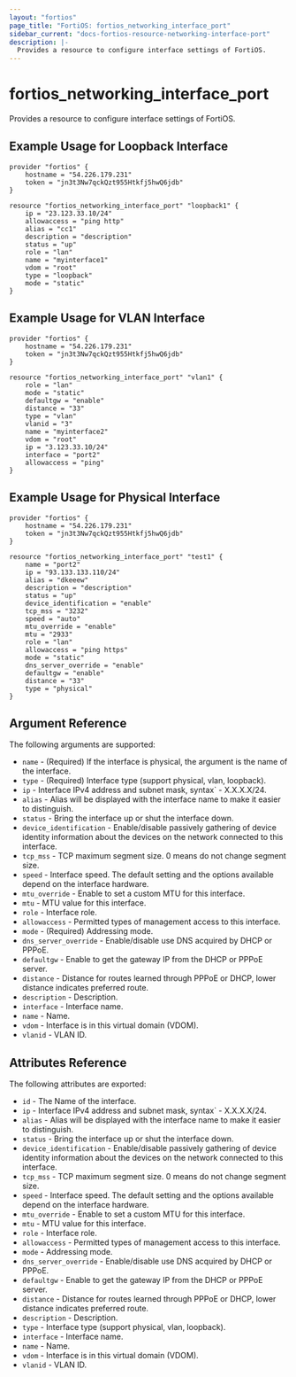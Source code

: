 ```yaml
---
layout: "fortios"
page_title: "FortiOS: fortios_networking_interface_port"
sidebar_current: "docs-fortios-resource-networking-interface-port"
description: |-
  Provides a resource to configure interface settings of FortiOS.
---
```


# fortios_networking_interface_port
Provides a resource to configure interface settings of FortiOS.

## Example Usage for Loopback Interface
```hcl
provider "fortios" {
	hostname = "54.226.179.231"
	token = "jn3t3Nw7qckQzt955Htkfj5hwQ6jdb"	
}

resource "fortios_networking_interface_port" "loopback1" {
	ip = "23.123.33.10/24"
	allowaccess = "ping http"
	alias = "cc1"
	description = "description"
	status = "up"
	role = "lan"
	name = "myinterface1"
	vdom = "root"
	type = "loopback"
	mode = "static"
}
```

## Example Usage for VLAN Interface
```hcl
provider "fortios" {
	hostname = "54.226.179.231"
	token = "jn3t3Nw7qckQzt955Htkfj5hwQ6jdb"	
}

resource "fortios_networking_interface_port" "vlan1" {
	role = "lan"
	mode = "static"
	defaultgw = "enable"
	distance = "33"
	type = "vlan"
	vlanid = "3"
	name = "myinterface2"
	vdom = "root"
	ip = "3.123.33.10/24"
	interface = "port2"
	allowaccess = "ping"
}
```

## Example Usage for Physical Interface
```hcl
provider "fortios" {
	hostname = "54.226.179.231"
	token = "jn3t3Nw7qckQzt955Htkfj5hwQ6jdb"	
}

resource "fortios_networking_interface_port" "test1" {
	name = "port2"
	ip = "93.133.133.110/24"
	alias = "dkeeew"
	description = "description"
	status = "up"
	device_identification = "enable"
	tcp_mss = "3232"
	speed = "auto"
	mtu_override = "enable"
	mtu = "2933"
	role = "lan"
	allowaccess = "ping https"
	mode = "static"
	dns_server_override = "enable"
	defaultgw = "enable"
	distance = "33"
	type = "physical"
}
```

## Argument Reference
The following arguments are supported:
* `name` - (Required) If the interface is physical, the argument is the name of the interface.
* `type` - (Required) Interface type (support physical, vlan, loopback).
* `ip` - Interface IPv4 address and subnet mask, syntax` - X.X.X.X/24.
* `alias` - Alias will be displayed with the interface name to make it easier to distinguish.
* `status` - Bring the interface up or shut the interface down.
* `device_identification` - Enable/disable passively gathering of device identity information about the devices on the network connected to this interface.
* `tcp_mss` - TCP maximum segment size. 0 means do not change segment size.
* `speed` - Interface speed. The default setting and the options available depend on the interface hardware.
* `mtu_override` - Enable to set a custom MTU for this interface.
* `mtu` - MTU value for this interface.
* `role` - Interface role.
* `allowaccess` - Permitted types of management access to this interface.
* `mode` - (Required) Addressing mode.
* `dns_server_override` - Enable/disable use DNS acquired by DHCP or PPPoE.
* `defaultgw` - Enable to get the gateway IP from the DHCP or PPPoE server.
* `distance` - Distance for routes learned through PPPoE or DHCP, lower distance indicates preferred route.
* `description` - Description.
* `interface` - Interface name.
* `name` - Name.
* `vdom` - Interface is in this virtual domain (VDOM).
* `vlanid` - VLAN ID.

## Attributes Reference
The following attributes are exported:
* `id` - The Name of the interface.
* `ip` - Interface IPv4 address and subnet mask, syntax` - X.X.X.X/24.
* `alias` - Alias will be displayed with the interface name to make it easier to distinguish.
* `status` - Bring the interface up or shut the interface down.
* `device_identification` - Enable/disable passively gathering of device identity information about the devices on the network connected to this interface.
* `tcp_mss` - TCP maximum segment size. 0 means do not change segment size.
* `speed` - Interface speed. The default setting and the options available depend on the interface hardware.
* `mtu_override` - Enable to set a custom MTU for this interface.
* `mtu` - MTU value for this interface.
* `role` - Interface role.
* `allowaccess` - Permitted types of management access to this interface.
* `mode` - Addressing mode.
* `dns_server_override` - Enable/disable use DNS acquired by DHCP or PPPoE.
* `defaultgw` - Enable to get the gateway IP from the DHCP or PPPoE server.
* `distance` - Distance for routes learned through PPPoE or DHCP, lower distance indicates preferred route.
* `description` - Description.
* `type` - Interface type (support physical, vlan, loopback).
* `interface` - Interface name.
* `name` - Name.
* `vdom` - Interface is in this virtual domain (VDOM).
* `vlanid` - VLAN ID.

